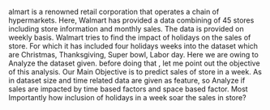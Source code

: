 almart is a renowned retail corporation that operates a chain of hypermarkets. Here, Walmart has provided a data combining of 45 stores including store information and monthly sales. The data is provided on weekly basis. Walmart tries to find the impact of holidays on the sales of store. For which it has included four holidays weeks into the dataset which are Christmas, Thanksgiving, Super bowl, Labor day. Here we are owing to Analyze the dataset given. before doing that , let me point out the objective of this analysis.
Our Main Objective is to predict sales of store in a week.
As in dataset size and time related data are given as feature, so Analyze if sales are impacted by time based factors and space based factor.
Most Importantly how inclusion of holidays in a week soar the sales in store?
